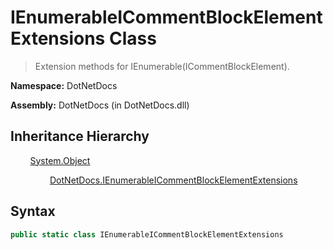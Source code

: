 # IEnumerableICommentBlockElementExtensions Class
> Extension methods for IEnumerable(ICommentBlockElement).

**Namespace:** DotNetDocs

**Assembly:** DotNetDocs (in DotNetDocs.dll)
## Inheritance Hierarchy
&nbsp;&nbsp;&nbsp;&nbsp;&nbsp;&nbsp;&nbsp;&nbsp;[System.Object](https://www.google.com/search?q=System.Object&btnI=)

&nbsp;&nbsp;&nbsp;&nbsp;&nbsp;&nbsp;&nbsp;&nbsp;&nbsp;&nbsp;&nbsp;&nbsp;&nbsp;&nbsp;&nbsp;&nbsp;[DotNetDocs.IEnumerableICommentBlockElementExtensions](/docs/DotNetDocs/IEnumerableICommentBlockElementExtensions.md)

## Syntax
```csharp
public static class IEnumerableICommentBlockElementExtensions
```
